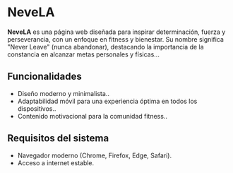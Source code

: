 # NeveLA

**NeveLA** es una página web diseñada para inspirar determinación, fuerza y ​​perseverancia, con un enfoque en fitness y bienestar. Su nombre significa "Never Leave" (nunca abandonar), destacando la importancia de la constancia en alcanzar metas personales y físicas...

## Funcionalidades

- Diseño moderno y minimalista..
- Adaptabilidad móvil para una experiencia óptima en todos los dispositivos..
- Contenido motivacional para la comunidad fitness..

## Requisitos del sistema

- Navegador moderno (Chrome, Firefox, Edge, Safari).
- Acceso a internet estable.


